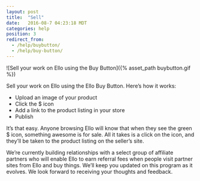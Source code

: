 ```yaml
---
layout: post
title:  "Sell"
date:   2016-08-7 04:23:18 MDT
categories: help
position: 3
redirect_from:
  - /help/buybutton/
  - /help/buy-button/
---
```

![Sell your work on Ello using the Buy Button]({% asset_path buybutton.gif %})

Sell your work on Ello using the Ello Buy Button. Here’s how it works:

* Upload an image of your product
* Click the $ icon
* Add a link to the product listing in your store 
* Publish

It’s that easy. Anyone browsing Ello will know that when they see the green $ icon, something awesome is for sale. All it takes is a click on the icon, and they’ll be taken to the product listing on the seller’s site.

We’re currently building relationships with a select group of affiliate partners who will enable Ello to earn referral fees when people visit partner sites from Ello and buy things. We’ll keep you updated on this program as it evolves. We look forward to receiving your thoughts and feedback. 


